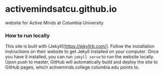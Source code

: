 # activemindsatcu.github.io
website for Active Minds at Columbia University

### How to run locally
This site is built with (Jekyll)[https://jekyllrb.com/]. Follow the installation instructions on their website to get Jekyll installed on your computer. Once you have it installed, you can run `jekyll serve` to run the website locally. Upon push to master, GitHub will automatically build and deploy the site to GitHub pages, which activeminds.college.columbia.edu points to.